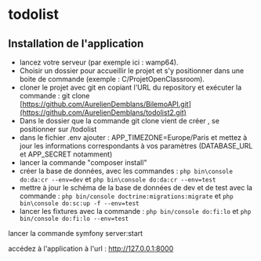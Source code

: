 # todolist

## Installation de l'application

- lancez votre serveur (par exemple ici : wamp64). 
- Choisir un dossier pour accueillir le projet et s'y positionner dans une boite de commande (exemple : C/ProjetOpenClassroom). 
- cloner le projet avec git en copiant l'URL du repository et exécuter la commande : git clone [https://github.com/AurelienDemblans/BilemoAPI.git](https://github.com/AurelienDemblans/todolist2.git)
- Dans le dossier que la commande git clone vient de créer , se positionner sur /todolist
- dans le fichier .env ajouter : APP_TIMEZONE=Europe/Paris et mettez à jour les informations correspondants à vos paramètres (DATABASE_URL et APP_SECRET notamment)
- lancer la commande "composer install"
- créer la base de données, avec les commandes : 
 `php bin\console do:da:cr --env=dev` et `php bin\console do:da:cr --env=test`
- mettre à jour le schéma de la base de données de dev et de test avec la commande : 
 `php bin/console doctrine:migrations:migrate` et `php bin\console do:sc:up -f --env=test`
- lancer les fixtures avec la commande : 
`php bin/console do:fi:lo` et `php bin/console do:fi:lo --env=test`

lancer la commande symfony server:start 

accédez à l'application à l'url : http://127.0.0.1:8000
